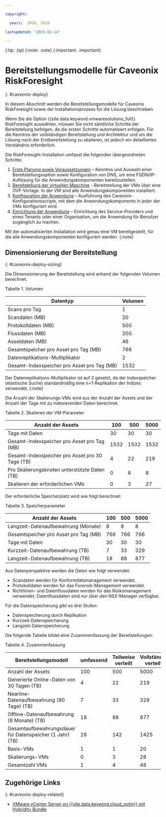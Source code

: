 ```yaml
---

copyright:

  years:  2016, 2019

lastupdated: "2019-02-14"

---
```


{:tip: .tip}
{:note: .note}
{:important: .important}

# Bereitstellungsmodelle für Caveonix RiskForesight
{: #caveonix-deploy}

In diesem Abschnitt werden die Bereitstellungsmodelle für Caveonix RiskForesight sowie der Installationsprozess für die Lösung beschrieben.

Wenn Sie die Option {{site.data.keyword.vmwaresolutions_full}} RiskForesight auswählen, müssen Sie nicht sämtliche Schritte der Bereitstellung befolgen, da die ersten Schritte automatisiert erfolgen. Für die Kenntnis der vollständigen Bereitstellung und Architektur und um die Lösung nach der Erstbereitstellung zu skalieren, ist jedoch ein detailliertes Verständnis erforderlich.

Die RiskForesight-Installation umfasst die folgenden übergeordneten Schritte:

1. [Erste Planung sowie Voraussetzungen](/docs/services/vmwaresolutions/archiref/caveonix/caveonix-step1.html) – Kenntnis und Auswahl einer Bereitstellungsoption sowie Konfiguration von DNS, um eine FQDN/IP-Auflösung für die Anwendungskomponenten bereitzustellen.
2. [Bereitstellung der virtuellen Maschine](/docs/services/vmwaresolutions/archiref/caveonix/caveonix-step2.html) - Bereitstellung der VMs über eine OVF-Vorlage. In der VM sind alle Anwendungskomponenten installiert.
3. [Konfiguration der Anwendung](/docs/services/vmwaresolutions/archiref/caveonix/caveonix-step3.html) – Ausführung des Caveonix-Konfigurationsscripts, mit dem die Anwendungskomponente in jeder der VMs konfiguriert wird.
4. [Einrichtung der Anwendung](/docs/services/vmwaresolutions/archiref/caveonix/caveonix-step4.html) – Einrichtung des Service-Providers und eines Tenants oder einer Organisation, um die Anwendung für Benutzer zugänglich zu machen.

Mit der automatisierten Installation wird genau eine VM bereitgestellt, für die alle Anwendungskomponenten konfiguriert werden.
{:note}

## Dimensionierung der Bereitstellung
{: #caveonix-deploy-sizing}

Die Dimensionierung der Bereitstellung wird anhand der folgenden Volumen berechnet.

Tabelle 1. Volumen

|Datentyp	|Volumen |
|---|---|
|Scans pro Tag	|1 |
|Scandaten (MB)	|20 |
|Protokolldaten (MB)	|500 |
|Flussdaten (MB)	|200 |
|Assetdaten (MB)	|46 |
|Gesamtspeicher pro Asset pro Tag (MB)	|766 |
|Datenreplikations-Multiplikator	|2 |
|Gesamt-Indexspeicher pro Asset pro Tag (MB)	|1532 |

Der Datenreplikations-Multiplikator ist auf 2 gesetzt, da der Indexspeicher (elastische Suche) standardmäßig eine n+1-Replikation der Indizes verwendet.
{:note}

Die Anzahl der Skalierungs-VMs wird aus der Anzahl der Assets und der Anzahl der Tage mit zu indexierenden Daten berechnet.

Tabelle 2. Skalieren der VM-Parameter

|Anzahl der Assets	|100	|500	|5000 |
|---|---|---|---|
|Tage mit Daten	|30	|30	|30 |
|Gesamt-Indexspeicher pro Asset pro Tag (MB)	|1532	|1532	|1532 |
|Gesamt-Indexspeicher pro Asset pro 30 Tage (TB)	|4	|22	|219 |
|Pro Skalierungsknoten unterstützte Daten (TB)	|0	|8	|8 |
|Skalieren der erforderlichen VMs	|0	|3	|27 |

Der erforderliche Speicherplatz wird wie folgt berechnet:

Tabelle 3. Speicherparameter

|Anzahl der Assets	|100	|500	|5000 |
|---|---|---|---|
|Langzeit-Datenaufbewahrung (Monate)	|8	|8	|8 |
|Gesamtspeicher pro Asset pro Tag (MB)	|766	|766	|766 |
|Tage mit Daten	|30	|30	|30 |
|Kurzzeit-Datenaufbewahrung (TB)	|7	|33	|329 |
|Langzeit-Datenaufbewahrung (TB)	|18	|88	|877 |

Aus Datenperspektive werden die Daten wie folgt verwendet:

-	Scandaten werden für Konformitätsmanagement verwendet.
-	Protokolldaten werden für das Forensik-Management verwendet.
-	Richtlinien- und Datenflussdaten werden für das Risikomanagement verwendet; Datenflussdaten sind nur über den NSX-Manager verfügbar.

Für die Datenspeicherung gibt es drei Stufen:

-	Datenspeicherung durch Replikation
-	Kurzzeit-Datenspeicherung
-	Langzeit-Datenspeicherung

Die folgende Tabelle bildet eine Zusammenfassung der Bereitstellungen:

Tabelle 4. Zusammenfassung

|Bereitstellungsmodell	| umfassend	| Teilweise verteilt	| Vollständig verteilt |
|---|---|---|---|
|Anzahl der Assets	|100	|500	|5000 |
|Generierte Online-Daten von 30 Tagen (TB)	|4	|22	|219 |
|Nearline-Datenaufbewahrung (90 Tage) (TB)	|7	|33	|329 |
|Offline-Datenaufbewahrung (8 Monate) (TB)	|18	|88	|877 |
|Gesamtaufbewahrungsdauer für Datenspeicher (1 Jahr) (TB)	|28	|142	|1425 |
|Basis-VMs	|1	|1	|20 |
|Skalierungs-VMs	|0	|3	|28 |
|Gesamtzahl VMs	|1	|4	|48 |

## Zugehörige Links
{: #caveonix-deploy-related}

* [VMware vCenter Server on {{site.data.keyword.cloud_notm}} mit Hybridity Bundle](/docs/services/vmwaresolutions/archiref/vcs/vcs-hybridity-intro.html)
